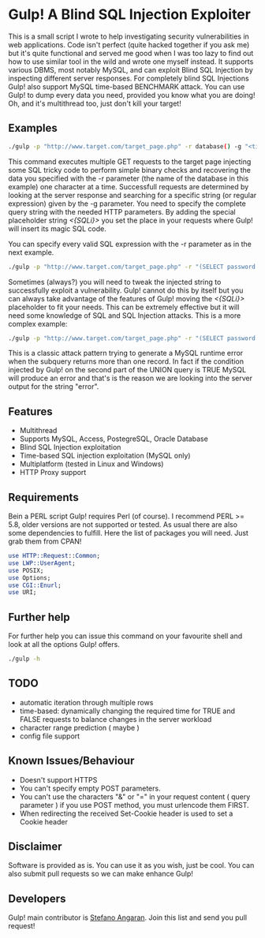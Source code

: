 # Gulp! A Blind SQL Injection Exploiter

This is a small script I wrote to help investigating security vulnerabilities
in web applications. Code isn't perfect (quite hacked together if you ask me)
but it's quite functional and served me good when I was too lazy to find out how
to use similar tool in the wild and wrote one myself instead. It supports various
DBMS, most notably MySQL, and can exploit Blind SQL Injection by inspecting different
server responses. For completely blind SQL Injections Gulp! also support MySQL time-based
BENCHMARK attack. You can use Gulp! to dump every data you need, provided you know what
you are doing! Oh, and it's multithread too, just don't kill your target!

## Examples

```bash
./gulp -p "http://www.target.com/target_page.php" -r database() -g "<title>(.*)Logged In(.*)</title>" -q "action=Login&injectable_parameter=<{SQLi}>"
```

This command executes multiple GET requests to the target page injecting some SQL tricky code to perform simple binary checks and recovering the data you specified with the -r parameter (the name of the database in this example) one character at a time. Successfull
requests are determined by looking at the server response and searching for a specific string (or regular expression) given by the -g parameter. You need to specify the complete query string with the needed HTTP parameters. By adding the special placeholder string *<{SQLi}>* you set the place in your requests where Gulp! will insert its magic SQL code.

You can specify every valid SQL expression with the -r parameter as in the next example.

```bash
./gulp -p "http://www.target.com/target_page.php" -r "(SELECT password FROM users where username = 'admin')" -g "<title>(.*)Logged In(.*)</title>" -q "action=Login&injectable_parameter=<{SQLi}>"
```

Sometimes (always?) you will need to tweak the injected string to successfully exploit a vulnerability. Gulp! cannot do this by itself but you can always take advantage of the features of Gulp! moving the *<{SQLi}>* placeholder to fit your needs. This can be extremely effective but it will need some knowledge of SQL and SQL Injection attacks. This is a more complex example:

```bash
./gulp -p "http://www.target.com/target_page.php" -r "(SELECT password FROM users where username = 'admin')" -g "error" -q "action=Login&injectable_parameter=1 AND 1=(SELECT 1 FROM table UNION SELECT 2 from table WHERE 1=0 WHERE 1>0 <{SQLi}>)"
```

This is a classic attack pattern trying to generate a MySQL runtime error when the subquery returns more than one record. In fact if the condition injected by Gulp! on the second part of the UNION query is TRUE MySQL will produce an error and that's is the reason we are looking into the server output for the string "error".

## Features
- Multithread
- Supports MySQL, Access, PostegreSQL, Oracle Database
- Blind SQL Injection exploitation
- Time-based SQL injection exploitation (MySQL only)
- Multiplatform (tested in Linux and Windows)
- HTTP Proxy support

## Requirements

Bein a PERL script Gulp! requires Perl (of course). I recommend PERL >= 5.8, older
versions are not supported or tested. As usual there are also some dependencies to fulfill. Here the list of packages you will need. Just grab them from CPAN!

```perl
use HTTP::Request::Common;
use LWP::UserAgent;
use POSIX;
use Options;
use CGI::Enurl;
use URI;
```


## Further help

For further help you can issue this command on your favourite shell and look at all the options Gulp! offers.

```bash
./gulp -h
```

## TODO
- automatic iteration through multiple rows
- time-based: dynamically changing the required time for TRUE and FALSE requests to balance changes in the server workload
- character range prediction ( maybe )
- config file support

## Known Issues/Behaviour
- Doesn't support HTTPS
- You can't specify empty POST parameters.
- You can't use the characters "&" or "=" in your request content ( query parameter ) if you use POST method, you must urlencode them FIRST.
- When redirecting the received Set-Cookie header is used to set a Cookie header

## Disclaimer

Software is provided as is. You can use it as you wish, just be cool. You can also submit pull requests so we can make enhance Gulp!

## Developers

Gulp! main contributor is [Stefano Angaran][sangaran].
Join this list and send you pull request!

[sangaran]: https://github.com/oniric85 "Stefano Angaran's Github"
